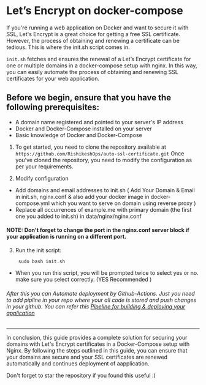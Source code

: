 #  Let’s Encrypt on docker-compose


If you're running a web application on Docker and want to secure it with SSL, Let's Encrypt is a great choice for getting a free SSL certificate. However, the process of obtaining and renewing a certificate can be tedious. This is where the init.sh script comes in.

`init.sh` fetches and ensures the renewal of a Let’s Encrypt certificate for one or multiple domains in a docker-compose setup with nginx. In this way, you can easily automate the process of obtaining and renewing SSL certificates for your web application.

## Before we begin, ensure that you have the following prerequisites:

- A domain name registered and pointed to your server's IP address
- Docker and Docker-Compose installed on your server
- Basic knowledge of Docker and Docker-Compose

1. To get started, you need to clone the repository available at `https://github.com/RishikeshOps/auto-ssl-certificate.git` Once you've cloned the repository, you need to modify the configuration as per your requirements.

2. Modify configuration 
- Add domains and email addresses to init.sh ( Add Your Domain & Email in init.sh, nginx.conf & also add your docker image in docker-compose.yml which you want to serve on domain using reverse proxy )
- Replace all occurrences of example.me with primary domain (the first one you added to init.sh) in data/nginx/nginx.conf
#### NOTE: Don't forget to change the port in the nginx.conf server block if your application is running on a different port.

3. Run the init script:

        sudo bash init.sh

- When you run this script, you will be prompted twice to select yes or no. make sure you select correctly. (YES Recommended )

###### After this you can Automate deployment by Github-Actions. Just you need to add pipline in your repo where your all code is stored and push changes in your github. You can refer this [Pipeline for building & deploying your application](https://github.com/RishikeshOps/Node-CICD-TODO/blob/master/.github/workflows/deploy.yml)

----------

In conclusion, this guide provides a complete solution for securing your domains with Let's Encrypt certificates in a Docker-Compose setup with Nginx. By following the steps outlined in this guide, you can ensure that your domains are secure and your SSL certificates are renewed automatically and continues deployment of aapplication.

Don't forget to star the repository if you found this useful :)
